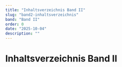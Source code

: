 ```yaml
---
title: "Inhaltsverzeichnis Band II"
slug: "band2-inhaltsverzeichnis"
band: "Band II"
order: 0
date: "2025-10-04"
description: ""
---
```


# Inhaltsverzeichnis Band II

